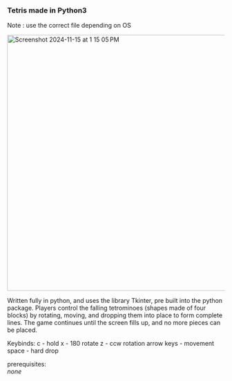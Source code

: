### Tetris made in Python3 ###  
Note : use the correct file depending on OS

<img width="592" alt="Screenshot 2024-11-15 at 1 15 05 PM" src="https://github.com/user-attachments/assets/e9f199fb-0a83-45ca-bb4a-01e43176f86c">  

Written fully in python, and uses the library Tkinter, pre built into the python package. Players control the falling tetrominoes (shapes made of four blocks) by rotating, moving, and dropping them into place to form complete lines. The game continues until the screen fills up, and no more pieces can be placed.

Keybinds:
c - hold
x - 180 rotate
z - ccw rotation
arrow keys - movement
space - hard drop

prerequisites:  
_none_
